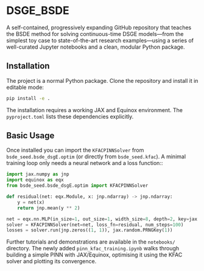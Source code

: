 # DSGE_BSDE 
A self-contained, progressively expanding GitHub repository that teaches the BSDE method for solving continuous-time DSGE models—from the simplest toy case to state-of-the-art research examples—using a series of well-curated Jupyter notebooks and a clean, modular Python package.

## Installation

The project is a normal Python package.  Clone the repository and install it in
editable mode:

```bash
pip install -e .
```

The installation requires a working JAX and Equinox environment.  The
``pyproject.toml`` lists these dependencies explicitly.

## Basic Usage

Once installed you can import the `KFACPINNSolver` from
`bsde_seed.bsde_dsgE.optim` (or directly from `bsde_seed.kfac`).  A minimal
training loop only needs a neural network and a loss function::

```python
import jax.numpy as jnp
import equinox as eqx
from bsde_seed.bsde_dsgE.optim import KFACPINNSolver

def residual(net: eqx.Module, x: jnp.ndarray) -> jnp.ndarray:
    y = net(x)
    return jnp.mean(y ** 2)

net = eqx.nn.MLP(in_size=1, out_size=1, width_size=8, depth=2, key=jax.random.PRNGKey(0))
solver = KFACPINNSolver(net=net, loss_fn=residual, num_steps=100)
losses = solver.run(jnp.zeros((1, 1)), jax.random.PRNGKey(1))
```

Further tutorials and demonstrations are available in the `notebooks/`
directory.  The newly added `pinn_kfac_training.ipynb` walks through building a
simple PINN with JAX/Equinox, optimising it using the KFAC solver and plotting
its convergence.
